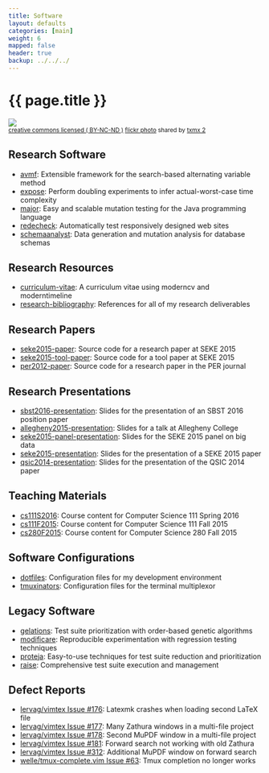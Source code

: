 ```yaml
---
title: Software
layout: defaults
categories: [main]
weight: 6
mapped: false
header: true
backup: ../../../
---
```


# {{ page.title }}

<a title="Code" href="http://flickr.com/photos/txmx-2/6145817075"><img class="img-responsive-tight" src="http://farm7.static.flickr.com/6086/6145817075_2536dd7b4c_z.jpg" /></a><br /><small><a href="http://creativecommons.org/licenses/by-nc-nd/2.0/">creative commons licensed ( BY-NC-ND )</a> <a title="Code" href="http://flickr.com/photos/txmx-2/6145817075">flickr photo</a> shared by <a href="http://flickr.com/people/txmx-2">txmx 2</a></small>

## Research Software

<ul class="fa-ul">

<li><i class="fa-li fa fa-code fa-lg"></i><a class="major" href="https://github.com/AVMf/avmf">avmf</a>:
Extensible framework for the search-based alternating variable method</li>

<li><i class="fa-li fa fa-code fa-lg"></i><a class="major" href="https://github.com/kinneerc/ExpOse/">expose</a>:
Perform doubling experiments to infer actual-worst-case time complexity</li>

<li><i class="fa-li fa fa-code fa-lg"></i><a class="major" href="http://www.mutation-testing.org/">major</a>: Easy and
scalable mutation testing for the Java programming language</li>

<li><i class="fa-li fa fa-code fa-lg"></i><a class="major"
href="https://github.com/redecheck/redecheck-tool">redecheck</a>: Automatically test responsively designed web sites</li>

<li><i class="fa-li fa fa-code fa-lg"></i><a class="major"
href="https://github.com/schemaanalyst-team/schemaanalyst">schemaanalyst</a>: Data generation and mutation analysis for database schemas</li>

</ul>

## Research Resources

<ul class="fa-ul">

<li><i class="fa-li fa fa-code fa-lg"></i><a class="major"
href="https://github.com/gkapfham/curriculum-vitae/">curriculum-vitae</a>: A curriculum vitae using moderncv and
moderntimeline</li>

<li><i class="fa-li fa fa-code fa-lg"></i><a class="major"
href="https://github.com/gkapfham/research-bibliography">research-bibliography</a>: References for all of my research
deliverables</li>

</ul>

## Research Papers

<ul class="fa-ul">

<li><i class="fa-li fa fa-code fa-lg"></i><a class="major"
href="https://github.com/gkapfham/seke2015-paper">seke2015-paper</a>: Source code for a research paper at SEKE 2015</li>

<li><i class="fa-li fa fa-code fa-lg"></i><a class="major"
href="https://github.com/gkapfham/seke2015-tool-paper">seke2015-tool-paper</a>: Source code for a tool paper at SEKE
2015</li>

<li><i class="fa-li fa fa-code fa-lg"></i><a class="major"
href="https://github.com/gkapfham/per2012-paper">per2012-paper</a>: Source code for a research paper in the PER journal</li>

</ul>

## Research Presentations

<ul class="fa-ul">

<li><i class="fa-li fa fa-code fa-lg"></i><a class="major"
href="https://github.com/gkapfham/sbst2016-presentation">sbst2016-presentation</a>: Slides for the presentation of an
SBST 2016 position paper</li>

<li><i class="fa-li fa fa-code fa-lg"></i><a class="major"
href="https://github.com/gkapfham/allegheny2015-presentation">allegheny2015-presentation</a>: Slides for a talk at
Allegheny College</li>

<li><i class="fa-li fa fa-code fa-lg"></i><a class="major"
href="https://github.com/gkapfham/seke2015-panel-presentation">seke2015-panel-presentation</a>: Slides for the SEKE 2015
panel on big data</li>

<li><i class="fa-li fa fa-code fa-lg"></i><a class="major"
href="https://github.com/gkapfham/seke2015-panel-presentation">seke2015-presentation</a>: Slides for the presentation of
a SEKE 2015 paper</li>

<li><i class="fa-li fa fa-code fa-lg"></i><a class="major"
href="https://github.com/gkapfham/qsic2014-presentation">qsic2014-presentation</a>: Slides for the presentation of the
QSIC 2014 paper</li>

</ul>

## Teaching Materials

<ul class="fa-ul">

<li><i class="fa-li fa fa-code fa-lg"></i><a class="major"
href="https://github.com/gkapfham/cs111S2016">cs111S2016</a>: Course content for Computer Science 111 Spring 2016</li>

<li><i class="fa-li fa fa-code fa-lg"></i><a class="major"
href="https://github.com/gkapfham/cs111F2015">cs111F2015</a>: Course content for Computer Science 111 Fall 2015</li>

<li><i class="fa-li fa fa-code fa-lg"></i><a class="major"
href="https://github.com/gkapfham/cs280F2015">cs280F2015</a>: Course content for Computer Science 280 Fall 2015</li>

</ul>

## Software Configurations

<ul class="fa-ul">

<li><i class="fa-li fa fa-code fa-lg"></i><a class="major"
href="https://github.com/gkapfham/dotfiles">dotfiles</a>: Configuration files for my development environment</li>

<li><i class="fa-li fa fa-code fa-lg"></i><a class="major"
href="https://github.com/gkapfham/tmuxinators">tmuxinators</a>: Configuration files for the terminal multiplexor</li>

</ul>

## Legacy Software

<ul class="fa-ul">

<li><i class="fa-li fa fa-code fa-lg"></i><a class="major" href="https://github.com/gkapfham/gelations/">gelations</a>: Test suite prioritization with order-based genetic algorithms</li>

<li><i class="fa-li fa fa-code fa-lg"></i><a class="major" href="https://github.com/kauffmj/modificare/">modificare</a>: Reproducible experimentation with regression testing techniques</li>

<li><i class="fa-li fa fa-code fa-lg"></i><a class="major" href="https://github.com/kauffmj/proteja/">proteja</a>: Easy-to-use techniques for test suite reduction and prioritization</li>

<li><i class="fa-li fa fa-code fa-lg"></i><a class="major" href="https://github.com/gkapfham/raise/">raise</a>: Comprehensive test suite execution and management</li>

</ul>

## Defect Reports

<ul class="fa-ul">

<li><i class="fa-li fa fa-code fa-lg"></i><a class="major" href="https://github.com/lervag/vimtex/issues/176">lervag/vimtex Issue #176</a>: Latexmk crashes when loading second LaTeX file</li>

<li><i class="fa-li fa fa-code fa-lg"></i><a class="major" href="https://github.com/lervag/vimtex/issues/177">lervag/vimtex Issue #177</a>: Many Zathura windows in a multi-file project</li>

<li><i class="fa-li fa fa-code fa-lg"></i><a class="major" href="https://github.com/lervag/vimtex/issues/178">lervag/vimtex Issue #178</a>: Second MuPDF window in a multi-file project</li>

<li><i class="fa-li fa fa-code fa-lg"></i><a class="major" href="https://github.com/lervag/vimtex/issues/181">lervag/vimtex Issue #181</a>: Forward search not working with old Zathura</li>

<li><i class="fa-li fa fa-code fa-lg"></i><a class="major" href="https://github.com/lervag/vimtex/issues/312">lervag/vimtex Issue #312</a>: Additional MuPDF window on forward search</li>

<li><i class="fa-li fa fa-code fa-lg"></i><a class="major" href="https://github.com/wellle/tmux-complete.vim/issues/63">welle/tmux-complete.vim Issue #63</a>: Tmux completion no longer works</li>

</ul>

